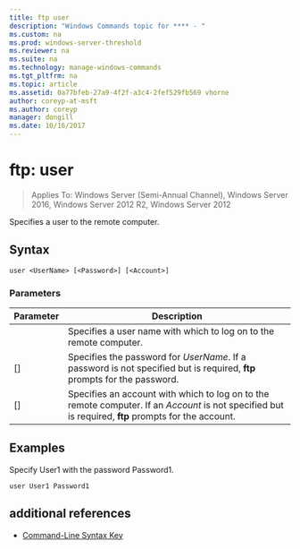 ```yaml
---
title: ftp user
description: "Windows Commands topic for **** - "
ms.custom: na
ms.prod: windows-server-threshold
ms.reviewer: na
ms.suite: na
ms.technology: manage-windows-commands
ms.tgt_pltfrm: na
ms.topic: article
ms.assetid: 0a77bfeb-27a9-4f2f-a3c4-2fef529fb569 vhorne
author: coreyp-at-msft
ms.author: coreyp
manager: dongill
ms.date: 10/16/2017
---
```

# ftp: user

>Applies To: Windows Server (Semi-Annual Channel), Windows Server 2016, Windows Server 2012 R2, Windows Server 2012

Specifies a user to the remote computer.   
## Syntax  
```  
user <UserName> [<Password>] [<Account>]  
```  
### Parameters  

|  Parameter   |                                                                      Description                                                                      |
|--------------|-------------------------------------------------------------------------------------------------------------------------------------------------------|
|  <UserName>  |                                          Specifies a user name with which to log on to the remote computer.                                           |
| [<Password>] |               Specifies the password for *UserName*. If a password is not specified but is required,  **ftp** prompts for the password.               |
| [<Account>]  | Specifies an account with which to log on to the remote computer. If an *Account* is not specified but is required,  **ftp** prompts for the account. |

## <a name="BKMK_Examples"></a>Examples  
Specify User1 with the password Password1.  
```  
user User1 Password1  
```  
## additional references  
-   [Command-Line Syntax Key](command-line-syntax-key.md)  
